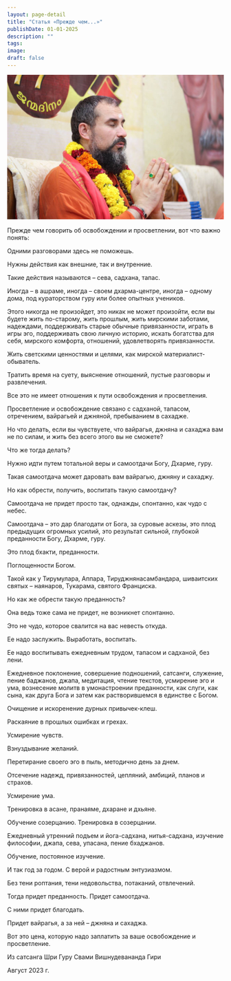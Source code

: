 ```yaml
---
layout: page-detail
title: "Статья «Прежде чем...»"
publishDate: 01-01-2025
description: ""
tags:
image:
draft: false
---
```


![Шри Гуру Свами Вишнудевананда Гири](/upload/medialibrary/156/156252256eea4e1ace6f3180029238f8.jpg "Шри Гуру Свами Вишнудевананда Гири")  

  
 Прежде чем говорить об освобождении и просветлении, вот что важно понять:

 Одними разговорами здесь не поможешь.

 Нужны действия как внешние, так и внутренние.

 Такие действия называются – сева, садхана, тапас.

 Иногда – в ашраме, иногда – своем дхарма-центре, иногда – одному дома, под кураторством гуру или более опытных учеников.

  
 Этого никогда не произойдет, это никак не может произойти, если вы будете жить по-старому, жить прошлым, жить мирскими заботами, надеждами, поддерживать старые обычные привязанности, играть в игры эго, поддерживать свою личную историю, искать богатства для себя, мирского комфорта, отношений, удовлетворять привязанности.

 Жить светскими ценностями и целями, как мирской материалист-обыватель.

 Тратить время на суету, выяснение отношений, пустые разговоры и развлечения.

 Все это не имеет отношения к пути освобождения и просветления.

 Просветление и освобождение связано с садханой, тапасом, отречением, вайрагьей и джняной, пребыванием в сахадже.

  
 Но что делать, если вы чувствуете, что вайрагья, джняна и сахаджа вам не по силам, и жить без всего этого вы не сможете?

 Что же тогда делать?

 Нужно идти путем тотальной веры и самоотдачи Богу, Дхарме, гуру.

 Такая самоотдача может даровать вам вайрагью, джняну и сахаджу.

 Но как обрести, получить, воспитать такую самоотдачу?

 Самоотдача не придет просто так, однажды, спонтанно, как чудо с небес.

 Самоотдача – это дар благодати от Бога, за суровые аскезы, это плод предыдущих огромных усилий, это результат сильной, глубокой преданности Богу, Дхарме, гуру.

 Это плод бхакти, преданности.

 Поглощенности Богом.

 Такой как у Тирумулара, Аппара, Тируджнянасамбандара, шиваитских святых – наянаров, Тукарама, святого Франциска.

  
 Но как же обрести такую преданность?

 Она ведь тоже сама не придет, не возникнет спонтанно.

 Это не чудо, которое свалится на вас невесть откуда.

 Ее надо заслужить. Выработать, воспитать.

 Ее надо воспитывать ежедневным трудом, тапасом и садханой, без лени.

 Ежедневное поклонение, совершение подношений, сатсанги, служение, пение баджанов, джапа, медитация, чтение текстов, усмирение эго и ума, вознесение молитв в умонастроении преданности, как слуги, как сына, как друга Бога и затем как растворившемся в единстве с Богом.

 Очищение и искоренение дурных привычек-клеш.

 Раскаяние в прошлых ошибках и грехах.

 Усмирение чувств.

 Взнуздывание желаний.

 Перетирание своего эго в пыль, методично день за днем.

 Отсечение надежд, привязанностей, цепляний, амбиций, планов и страхов.

 Усмирение ума.

 Тренировка в асане, пранаяме, дхаране и дхьяне.

 Обучение созерцанию. Тренировка в созерцании.

 Ежедневный утренний подъем и йога-садхана, нитья-садхана, изучение философии, джапа, сева, упасана, пение бхаджанов.

 Обучение, постоянное изучение.

  
 И так год за годом. С верой и радостным энтузиазмом.

 Без тени роптания, тени недовольства, потаканий, отвлечений.

 Тогда придет преданность. Придет самоотдача.

 С ними придет благодать.

 Придет вайрагья, а за ней – джняна и сахаджа.

 Вот это цена, которую надо заплатить за ваше освобождение и просветление.

  
 Из сатсанга Шри Гуру Свами Вишнудевананда Гири

 Август 2023 г.

  
